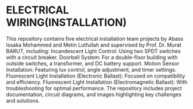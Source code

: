 # ELECTRICAL WIRING(INSTALLATION)
 This repository contains five electrical installation team projects by Abass Issaka Mohammed and Metin Lutfullah and supervised by Prof. Dr. Murat BARUT, including:  Incandescent Light Control: Using two SPDT switches with a circuit breaker. Doorbell System: For a double-floor building with outside switches, a transformer, and DC battery support. Motion Sensor Installation: Featuring lux control, angle adjustment, and timer settings. Fluorescent Light Installation (Electronic Ballast): Focused on compatibility and efficiency. Fluorescent Light Installation (Electromagnetic Ballast): With troubleshooting for optimal performance. The repository includes project documentation, circuit diagrams, and images highlighting key challenges and solutions.
